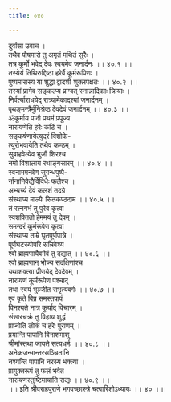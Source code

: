 ```yaml
---
title: ०४०

---
```

दुर्वासा उवाच ।  
तथैव पौषमासे तु अमृतं मथितं सुरैः ।  
तत्र कूर्मो भवेद् देवः स्वयमेव जनार्दनः ।। ४०.१ ।।  
तस्येयं तिथिरुद्दिष्टा हरेर्वै कूर्मरूपिणः ।  
पुष्यमासस्य या शुद्धा द्वादशी शुक्लपक्षतः ।। ४०.२ ।।  
तस्यां प्रागेव सङ्कल्प्य प्राग्वत् स्नान्नादिकाः क्रियाः ।  
निर्वर्त्याराधयेद् रात्र्यामेकादश्यां जनार्दनम् ।  
पृथङ्मन्त्रैर्मुनिश्रेष्ठ देवदेवं जनार्दनम् ।। ४०.३ ।।  
ॐकूर्माय पादौ प्रथमं प्रपूज्य  
नारायणेति हरेः कटिं च ।  
सङ्कर्षणायेत्युदरं विशोके-  
त्युरोभवायेति तथैव कण्ठम् ।  
सुबाहवेत्येव भुजौ शिरश्च  
नमो विशालाय रथाङ्गसारम् ।। ४०.४ ।।  
स्वनाममन्त्रेण सुगन्धपुष्पै-  
र्नानानिवेद्यैर्विविधैः फलैश्च ।  
अभ्यर्च्य देवं कलशं तदग्रे  
संस्थाप्य माल्यैः सितकण्ठदाम ।। ४०.५ ।।  
तं रत्नगर्भं तु पुरेव कृत्वा  
स्वशक्तितो हेममयं तु देवम् ।  
समन्दरं कूर्मरूपेण कृत्वा  
संस्थाप्य ताम्रे घृतपूर्णपात्रे ।  
पूर्णघटस्योपरि सन्निवेश्य  
श्वो ब्राह्मणायैवमेवं तु दद्यात् ।। ४०.६ ।।  
श्वो ब्राह्मणान् भोज्य सदक्षिणांश्च  
यथाशक्त्या प्रीणयेद् देवदेवम् ।  
नारायणं कूर्मरूपेण पश्चाद्  
तथा स्वयं भुञ्जीत सभृत्यवर्गः ।। ४०.७ ।।  
एवं कृते विप्र समस्तपापं  
विनश्यते नात्र कुर्याद् विचारम् ।  
संसारचक्रं तु विहाय शुद्धं  
प्राप्नोति लोकं च हरेः पुराणम् ।  
प्रयान्ति पापानि विनाशमाशु  
श्रीमांस्तथा जायते सत्यधर्मः ।। ४०.८ ।।  
अनेकजन्मान्तरसञ्चितानि  
नश्यन्ति पापानि नरस्य भक्त्या ।  
प्रागुक्तरूपं तु फलं भवेत  
नारायणस्तुष्टिमायाति सद्यः ।। ४०.९ ।।  
।। इति श्रीवराहपुराणे भगवच्छास्त्रे चत्वारिंशोऽध्यायः ।। ४० ।।